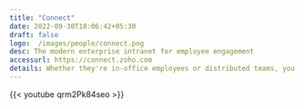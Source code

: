 ```yaml
---
title: "Connect"
date: 2022-09-30T18:06:42+05:30
draft: false
logo:  /images/people/connect.png
desc: The modern enterprise intranet for employee engagement
accessurl: https://connect.zoho.com
details: Whether they're in-office employees or distributed teams, you can efficiently broadcast critical information to all with Connect. Share newsletters, company events and updates, images, videos, useful links, and more, and keep it all organized in a visually appealing platform.
---
```


{{< youtube qrm2Pk84seo >}}
